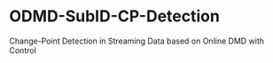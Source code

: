 # ODMD-SubID-CP-Detection

Change-Point Detection in Streaming Data based on Online DMD with Control
